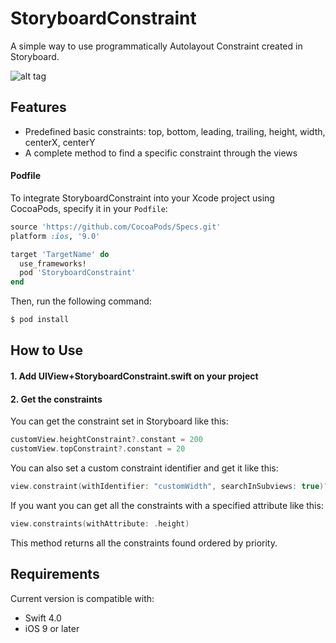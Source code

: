 # StoryboardConstraint
A simple way to use programmatically Autolayout Constraint created in Storyboard.

![alt tag](https://raw.githubusercontent.com/dimix/StoryboardConstraint/master/readme-images/demo.gif)

## Features
- Predefined basic constraints: top, bottom, leading, trailing, height, width, centerX, centerY
- A complete method to find a specific constraint through the views

#### Podfile

To integrate StoryboardConstraint into your Xcode project using CocoaPods, specify it in your `Podfile`:

```ruby
source 'https://github.com/CocoaPods/Specs.git'
platform :ios, '9.0'

target 'TargetName' do
  use_frameworks!
  pod 'StoryboardConstraint'
end
```

Then, run the following command:

```bash
$ pod install
```

## How to Use

#### 1. Add UIView+StoryboardConstraint.swift on your project
#### 2. Get the constraints

You can get the constraint set in Storyboard like this:

```swift
customView.heightConstraint?.constant = 200
customView.topConstraint?.constant = 20
```

You can also set a custom constraint identifier and get it like this:

```swift
view.constraint(withIdentifier: "customWidth", searchInSubviews: true)?.constant = 50
```

If you want you can get all the constraints with a specified attribute like this:

```swift
view.constraints(withAttribute: .height)
```
This method returns all the constraints found ordered by priority.

## Requirements

Current version is compatible with:

* Swift 4.0
* iOS 9 or later

